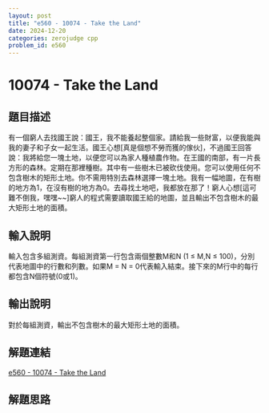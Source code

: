 ```yaml
---
layout: post
title: "e560 - 10074 - Take the Land"
date: 2024-12-20
categories: zerojudge cpp
problem_id: e560
---
```


# 10074 - Take the Land

## 題目描述

有一個窮人去找國王說：國王，我不能養起整個家。請給我一些財富，以便我能與我的妻子和子女一起生活。國王心想[真是個想不勞而獲的傢伙]，不過國王回答說：我將給您一塊土地，以便您可以為家人種植農作物。在王國的南部，有一片長方形的森林。定期在那裡種樹。其中有一些樹木已被砍伐使用。您可以使用任何不包含樹木的矩形土地。你不需用特別去森林選擇一塊土地。我有一幅地圖，在有樹的地方為1，在沒有樹的地方為0。去尋找土地吧，我都放在那了！窮人心想[這可難不倒我，嘿嘿~~]窮人的程式需要讀取國王給的地圖，並且輸出不包含樹木的最大矩形土地的面積。

## 輸入說明

輸入包含多組測資。每組測資第一行包含兩個整數M和N (1 ≤ M,N ≤ 100)，分別代表地圖中的行數和列數。如果M = N = 0代表輸入結束。接下來的M行中的每行都包含N個符號(0或1)。

## 輸出說明

對於每組測資，輸出不包含樹木的最大矩形土地的面積。

## 解題連結

[e560 - 10074 - Take the Land](https://zerojudge.tw/ShowProblem?problemid=e560)

## 解題思路

